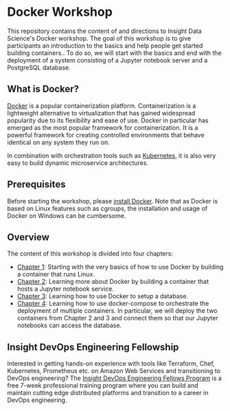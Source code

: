 # Docker Workshop

This repository contains the content of and directions to Insight Data Science's Docker workshop.
The goal of this workshop is to give participants an introduction to the basics and help people get started building containers..
To do so, we will start with the basics and end with the deployment of a system consisting of a
Jupyter notebook server and a PostgreSQL database.

## What is Docker?

[Docker](https://www.docker.com) is a popular containerization platform. Containerization is a lightweight alternative to virtualization that has gained widespread popularity due to its flexibility and ease of use. Docker in particular has emerged as the most popular framework for containerization. It is a powerful framework for creating controlled environments that behave identical on any system they run on.

In combination with orchestration tools such as [Kubernetes](https://www.kubernetes.io), it is also very easy to build dynamic microservice architectures.

## Prerequisites

Before starting the workshop, please [install Docker](https://www.docker.com/get-started). Note that as Docker is based on Linux features such as cgroups, the installation and usage of Docker on Windows can be cumbersome.

## Overview

The content of this workshop is divided into four chapters:

- [Chapter 1](./chapter1/README.md): Starting with the very basics of how to use Docker by building a container that runs Linux.
- [Chapter 2](./chapter2/README.md): Learning more about Docker by building a container that hosts a Jupyter notebook service.
- [Chapter 3](./chapter3/README.md): Learning how to use Docker to setup a database.
- [Chapter 4](./chapter4/README.md): Learning how to use docker-compose to orchestrate the deployment of multiple containers. In particular, we will deploy the two containers from Chapter 2 and 3 and connect them so that our Jupyter notebooks can access the database.

## Insight DevOps Engineering Fellowship

Interested in getting hands-on experience with tools like Terraform, Chef, Kubernetes, Prometheus etc. on Amazon Web Services and transitioning to DevOps engineering? The [Insight DevOps Engineering Fellows Program](https://www.insightdevops.com) is a free 7-week professional training program where you can build and maintain cutting edge distributed platforms and transition to a career in DevOps engineering.
